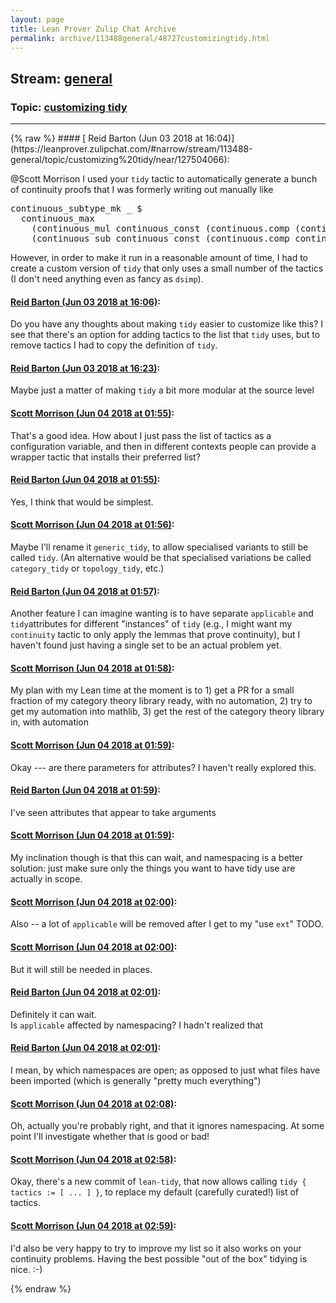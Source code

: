 ```yaml
---
layout: page
title: Lean Prover Zulip Chat Archive 
permalink: archive/113488general/48727customizingtidy.html
---
```


## Stream: [general](https://leanprover-community.github.io/archive/113488general/index.html)
### Topic: [customizing tidy](https://leanprover-community.github.io/archive/113488general/48727customizingtidy.html)

---

<base href="https://leanprover.zulipchat.com">
{% raw %}
#### [ Reid Barton (Jun 03 2018 at 16:04)](https://leanprover.zulipchat.com/#narrow/stream/113488-general/topic/customizing%20tidy/near/127504066):
<p><span class="user-mention" data-user-id="110087">@Scott Morrison</span> I used your <code>tidy</code> tactic to automatically generate a bunch of continuity proofs that I was formerly writing out manually like</p>
<div class="codehilite"><pre><span></span><span class="n">continuous_subtype_mk</span> <span class="bp">_</span> <span class="err">$</span>
  <span class="n">continuous_max</span>
    <span class="o">(</span><span class="n">continuous_mul</span> <span class="n">continuous_const</span> <span class="o">(</span><span class="n">continuous</span><span class="bp">.</span><span class="n">comp</span> <span class="o">(</span><span class="n">continuous</span><span class="bp">.</span><span class="n">comp</span> <span class="n">continuous_fst</span> <span class="n">continuous_subtype_val</span><span class="o">)</span> <span class="n">continuous_norm</span><span class="o">))</span>
    <span class="o">(</span><span class="n">continuous_sub</span> <span class="n">continuous_const</span> <span class="o">(</span><span class="n">continuous</span><span class="bp">.</span><span class="n">comp</span> <span class="n">continuous_snd</span> <span class="n">continuous_subtype_val</span><span class="o">))</span>
</pre></div>


<p>However, in order to make it run in a reasonable amount of time, I had to create a custom version of <code>tidy</code> that only uses a small number of the tactics (I don't need anything even as fancy as <code>dsimp</code>).</p>

#### [ Reid Barton (Jun 03 2018 at 16:06)](https://leanprover.zulipchat.com/#narrow/stream/113488-general/topic/customizing%20tidy/near/127504112):
<p>Do you have any thoughts about making <code>tidy</code> easier to customize like this? I see that there's an option for adding tactics to the list that <code>tidy</code> uses, but to remove tactics I had to copy the definition of <code>tidy</code>.</p>

#### [ Reid Barton (Jun 03 2018 at 16:23)](https://leanprover.zulipchat.com/#narrow/stream/113488-general/topic/customizing%20tidy/near/127504531):
<p>Maybe just a matter of making <code>tidy</code> a bit more modular at the source level</p>

#### [ Scott Morrison (Jun 04 2018 at 01:55)](https://leanprover.zulipchat.com/#narrow/stream/113488-general/topic/customizing%20tidy/near/127520034):
<p>That's a good idea. How about I just pass the list of tactics as a configuration variable, and then in different contexts people can provide a wrapper tactic that installs their preferred list?</p>

#### [ Reid Barton (Jun 04 2018 at 01:55)](https://leanprover.zulipchat.com/#narrow/stream/113488-general/topic/customizing%20tidy/near/127520036):
<p>Yes, I think that would be simplest.</p>

#### [ Scott Morrison (Jun 04 2018 at 01:56)](https://leanprover.zulipchat.com/#narrow/stream/113488-general/topic/customizing%20tidy/near/127520084):
<p>Maybe I'll rename it <code>generic_tidy</code>, to allow specialised variants to still be called <code>tidy</code>. (An alternative would be that specialised variations be called <code>category_tidy</code> or <code>topology_tidy</code>, etc.)</p>

#### [ Reid Barton (Jun 04 2018 at 01:57)](https://leanprover.zulipchat.com/#narrow/stream/113488-general/topic/customizing%20tidy/near/127520091):
<p>Another feature I can imagine wanting is to have separate <code>applicable</code> and <code>tidy</code>attributes for different "instances" of <code>tidy</code> (e.g., I might want my <code>continuity</code> tactic to only apply the lemmas that prove continuity), but I haven't found just having a single set to be an actual problem yet.</p>

#### [ Scott Morrison (Jun 04 2018 at 01:58)](https://leanprover.zulipchat.com/#narrow/stream/113488-general/topic/customizing%20tidy/near/127520135):
<p>My plan with my Lean time at the moment is to 1) get a PR for a small fraction of my category theory library ready, with no automation, 2) try to get my automation into mathlib, 3) get the rest of the category theory library in, with automation</p>

#### [ Scott Morrison (Jun 04 2018 at 01:59)](https://leanprover.zulipchat.com/#narrow/stream/113488-general/topic/customizing%20tidy/near/127520139):
<p>Okay --- are there parameters for attributes? I haven't really explored this.</p>

#### [ Reid Barton (Jun 04 2018 at 01:59)](https://leanprover.zulipchat.com/#narrow/stream/113488-general/topic/customizing%20tidy/near/127520145):
<p>I've seen attributes that appear to take arguments</p>

#### [ Scott Morrison (Jun 04 2018 at 01:59)](https://leanprover.zulipchat.com/#narrow/stream/113488-general/topic/customizing%20tidy/near/127520148):
<p>My inclination though is that this can wait, and namespacing is a better solution: just make sure only the things you want to have tidy use are actually in scope.</p>

#### [ Scott Morrison (Jun 04 2018 at 02:00)](https://leanprover.zulipchat.com/#narrow/stream/113488-general/topic/customizing%20tidy/near/127520170):
<p>Also -- a lot of <code>applicable</code> will be removed after I get to my "use <code>ext</code>" TODO.</p>

#### [ Scott Morrison (Jun 04 2018 at 02:00)](https://leanprover.zulipchat.com/#narrow/stream/113488-general/topic/customizing%20tidy/near/127520215):
<p>But it will still be needed in places.</p>

#### [ Reid Barton (Jun 04 2018 at 02:01)](https://leanprover.zulipchat.com/#narrow/stream/113488-general/topic/customizing%20tidy/near/127520227):
<p>Definitely it can wait.<br>
Is <code>applicable</code> affected by namespacing? I hadn't realized that</p>

#### [ Reid Barton (Jun 04 2018 at 02:01)](https://leanprover.zulipchat.com/#narrow/stream/113488-general/topic/customizing%20tidy/near/127520234):
<p>I mean, by which namespaces are open; as opposed to just what files have been imported (which is generally "pretty much everything")</p>

#### [ Scott Morrison (Jun 04 2018 at 02:08)](https://leanprover.zulipchat.com/#narrow/stream/113488-general/topic/customizing%20tidy/near/127520460):
<p>Oh, actually you're probably right, and that it ignores namespacing. At some point I'll investigate whether that is good or bad!</p>

#### [ Scott Morrison (Jun 04 2018 at 02:58)](https://leanprover.zulipchat.com/#narrow/stream/113488-general/topic/customizing%20tidy/near/127521929):
<p>Okay, there's a new commit of <code>lean-tidy</code>, that now allows calling <code>tidy { tactics := [ ... ] }</code>, to replace my default (carefully curated!) list of tactics.</p>

#### [ Scott Morrison (Jun 04 2018 at 02:59)](https://leanprover.zulipchat.com/#narrow/stream/113488-general/topic/customizing%20tidy/near/127521936):
<p>I'd also be very happy to try to improve my list so it also works on your continuity problems. Having the best possible "out of the box" tidying is nice. :-)</p>


{% endraw %}
